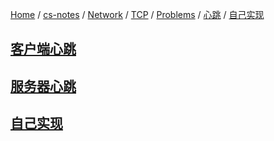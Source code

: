 [Home](https://mengxianbin.github.io) /
[cs-notes](https://mengxianbin.github.io/cs-notes/site) /
[Network](https://mengxianbin.github.io/cs-notes/site/Network) /
[TCP](https://mengxianbin.github.io/cs-notes/site/Network/TCP) /
[Problems](https://mengxianbin.github.io/cs-notes/site/Network/TCP/Problems) /
[心跳](https://mengxianbin.github.io/cs-notes/site/Network/TCP/Problems/%E5%BF%83%E8%B7%B3) /
[自己实现](https://mengxianbin.github.io/cs-notes/site/Network/TCP/Problems/%E5%BF%83%E8%B7%B3/%E8%87%AA%E5%B7%B1%E5%AE%9E%E7%8E%B0)

## [客户端心跳](https://mengxianbin.github.io/cs-notes/site/Network/TCP/Problems/%E5%BF%83%E8%B7%B3/%E8%87%AA%E5%B7%B1%E5%AE%9E%E7%8E%B0/%E5%AE%A2%E6%88%B7%E7%AB%AF%E5%BF%83%E8%B7%B3)

## [服务器心跳](https://mengxianbin.github.io/cs-notes/site/Network/TCP/Problems/%E5%BF%83%E8%B7%B3/%E8%87%AA%E5%B7%B1%E5%AE%9E%E7%8E%B0/%E6%9C%8D%E5%8A%A1%E5%99%A8%E5%BF%83%E8%B7%B3)

## [自己实现](https://mengxianbin.github.io/cs-notes/site/Network/TCP/Problems/%E5%BF%83%E8%B7%B3/%E8%87%AA%E5%B7%B1%E5%AE%9E%E7%8E%B0/%E8%87%AA%E5%B7%B1%E5%AE%9E%E7%8E%B0)
